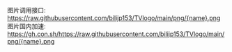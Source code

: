 图片调用接口:
https://raw.githubusercontent.com/bilijp153/TVlogo/main/png/{name}.png       
图片国内加速:
https://gh.con.sh/https://raw.githubusercontent.com/bilijp153/TVlogo/main/png/{name}.png
